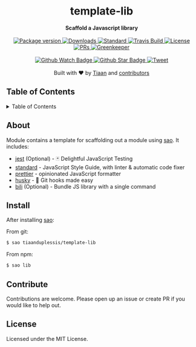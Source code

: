 <h1 align="center">template-lib</h1>
<div align="center">
  <strong>Scaffold a Javascript library</strong>
</div>
<br>
<div align="center">
  <a href="https://npmjs.org/package/template-lib">
    <img src="https://img.shields.io/npm/v/template-lib.svg?style=flat-square" alt="Package version" />
  </a>
  <a href="https://npmjs.org/package/template-lib">
  <img src="https://img.shields.io/npm/dm/template-lib.svg?style=flat-square" alt="Downloads" />
  </a>
  <a href="https://github.com/feross/standard">
    <img src="https://img.shields.io/badge/code%20style-standard-brightgreen.svg?style=flat-square" alt="Standard" />
  </a>
  <a href="https://travis-ci.org/tiaanduplessis/template-lib">
    <img src="https://img.shields.io/travis/tiaanduplessis/template-lib.svg?style=flat-square" alt="Travis Build" />
  </a>
  <a href="https://github.com/tiaanduplessis/template-lib/blob/master/LICENSE">
    <img src="https://img.shields.io/npm/l/template-lib.svg?style=flat-square" alt="License" />
  </a>
  <a href="http://makeapullrequest.com">
    <img src="https://img.shields.io/badge/PRs-welcome-brightgreen.svg?style=flat-square" alt="PRs" />
  </a>
	  <a href="https://greenkeeper.io/">
    <img src="https://badges.greenkeeper.io/tiaanduplessis/template-lib.svg" alt="Greenkeeper" />
  </a>
</div>
<br>
<div align="center">
  <a href="https://github.com/tiaanduplessis/template-lib/watchers">
    <img src="https://img.shields.io/github/watchers/tiaanduplessis/template-lib.svg?style=social" alt="Github Watch Badge" />
  </a>
  <a href="https://github.com/tiaanduplessis/template-lib/stargazers">
    <img src="https://img.shields.io/github/stars/tiaanduplessis/template-lib.svg?style=social" alt="Github Star Badge" />
  </a>
  <a href="https://twitter.com/intent/tweet?text=Check%20out%20template-lib!%20https://github.com/tiaanduplessis/template-lib%20%F0%9F%91%8D">
    <img src="https://img.shields.io/twitter/url/https/github.com/tiaanduplessis/template-lib.svg?style=social" alt="Tweet" />
  </a>
</div>
<br>
<div align="center">
  Built with ❤︎ by <a href="https://github.com/tiaanduplessis">Tiaan</a> and <a href="https://github.com/tiaanduplessis/template-lib/graphs/contributors">contributors</a>
</div>

<h2>Table of Contents</h2>
<details>
  <summary>Table of Contents</summary>
  <li><a href="#about">About</a></li>
  <li><a href="#install">Install</a></li>
  <li><a href="#contribute">Contribute</a></li>
  <li><a href="#license">License</a></li>
</details>

## About


Module contains a template for scaffolding out a module using [sao](https://sao.js.org/#/).
It includes:

- [jest](https://github.com/facebook/jest) (Optional) - 🃏 Delightful JavaScript Testing
- [standard](https://github.com/feross/standard) - JavaScript Style Guide, with linter & automatic code fixer
- [prettier](https://github.com/prettier/prettier) - opinionated JavaScript formatter
- [husky](https://github.com/typicode/husky) - 🐶 Git hooks made easy
- [bili](https://github.com/egoist/bili) (Optional) - Bundle JS library with a single command

## Install

After installing [sao](https://github.com/egoist/sao):

From git:

```sh
$ sao tiaanduplessis/template-lib
```

From npm:

```sh
$ sao lib
```

## Contribute

Contributions are welcome. Please open up an issue or create PR if you would like to help out.

## License

Licensed under the MIT License.
